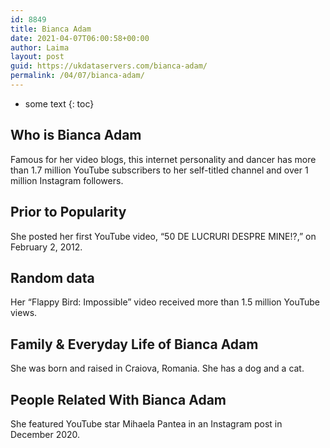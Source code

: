```yaml
---
id: 8849
title: Bianca Adam
date: 2021-04-07T06:00:58+00:00
author: Laima
layout: post
guid: https://ukdataservers.com/bianca-adam/
permalink: /04/07/bianca-adam/
---
```


* some text
{: toc}


## Who is Bianca Adam
                  
                  
                  
Famous for her video blogs, this internet personality and dancer has more than 1.7 million YouTube subscribers to her self-titled channel and over 1 million Instagram followers.
                  
              
            
              
            
                
                
                
## Prior to Popularity
                  
                  
                  
She posted her first YouTube video, &#8220;50 DE LUCRURI DESPRE MINE!?,&#8221; on February 2, 2012.
                  
              
            
              
            
                
                
                
## Random data
                  
                  
                  
Her &#8220;Flappy Bird: Impossible&#8221; video received more than 1.5 million YouTube views.
                  
              
            
              
            
                
                
                
## Family & Everyday Life of Bianca Adam
                  
                  
                  
She was born and raised in Craiova, Romania. She has a dog and a cat.
                  
              
            
              
            
                
                
                
## People Related With Bianca Adam
                  
                  
                  
She featured YouTube star Mihaela Pantea in an Instagram post in December 2020.
                  
              
            
              
            
                
              
            
              
              
            
            
              
            
          
          
          